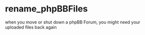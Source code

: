 # rename_phpBBFiles
when you move or shut down a phpBB Forum, you might need your uploaded files back again
